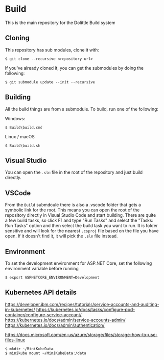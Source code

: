 # Build

This is the main repository for the Dolittle Build system

## Cloning

This repository has sub modules, clone it with:

```shell
$ git clone --recursive <repository url>
```

If you've already cloned it, you can get the submodules by doing the following:

```shell
$ git submodule update --init --recursive
```

## Building

All the build things are from a submodule.
To build, run one of the following:

Windows:

```shell
$ Build\build.cmd
```

Linux / macOS

```shell
$ Build\build.sh
```
## Visual Studio

You can open the `.sln` file in the root of the repository and just build directly.

## VSCode

From the `Build` submdoule there is also a .vscode folder that gets a symbolic link for the root. This means you can open the
root of the repository directly in Visual Studio Code and start building. There are quite a few build tasks, so click F1 and type "Run Tasks" and select the "Tasks: Run Tasks"
option and then select the build task you want to run. It is folder sensitive and will look for the nearest `.csproj` file based on the file you have open.
If it doesn't find it, it will pick the `.sln` file instead.

## Environment

To set the development environment for ASP.NET Core, set the following environment variable before running

```shell
$ export ASPNETCORE_ENVIRONMENT=Development
```

## Kubernetes API details


https://developer.ibm.com/recipes/tutorials/service-accounts-and-auditing-in-kubernetes/
https://kubernetes.io/docs/tasks/configure-pod-container/configure-service-account/
https://kubernetes.io/docs/admin/service-accounts-admin/
https://kubernetes.io/docs/admin/authentication/

https://docs.microsoft.com/en-us/azure/storage/files/storage-how-to-use-files-linux


```shell
$ mkdir ~/MiniKubeData
$ minikube mount ~/MiniKubeData:/data
```



